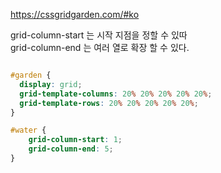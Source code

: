 https://cssgridgarden.com/#ko

grid-column-start 는 시작 지점을 정할 수 있따  
grid-column-end 는 여러 열로 확장 할 수 있다.

```css

#garden {
  display: grid;
  grid-template-columns: 20% 20% 20% 20% 20%;
  grid-template-rows: 20% 20% 20% 20% 20%;
}

#water {
    grid-column-start: 1;
    grid-column-end: 5;
}
